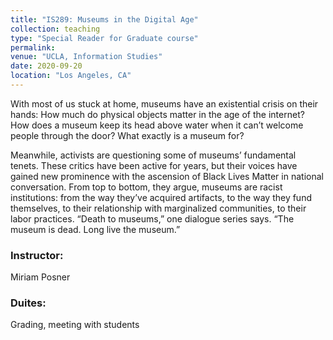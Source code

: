 ```yaml
---
title: "IS289: Museums in the Digital Age"
collection: teaching
type: "Special Reader for Graduate course"
permalink: 
venue: "UCLA, Information Studies"
date: 2020-09-20
location: "Los Angeles, CA"
---
```


With most of us stuck at home, museums have an existential crisis on their hands: How much do physical objects matter in the age of the internet? How does a museum keep its head above water when it can’t welcome people through the door? What exactly is a museum for?

Meanwhile, activists are questioning some of museums’ fundamental tenets. These critics have been active for years, but their voices have gained new prominence with the ascension of Black Lives Matter in national conversation. From top to bottom, they argue, museums are racist institutions: from the way they’ve acquired artifacts, to the way they fund themselves, to their relationship with marginalized communities, to their labor practices. “Death to museums,” one dialogue series says. “The museum is dead. Long live the museum.”

### Instructor:
Miriam Posner

### Duites:
Grading, meeting with students